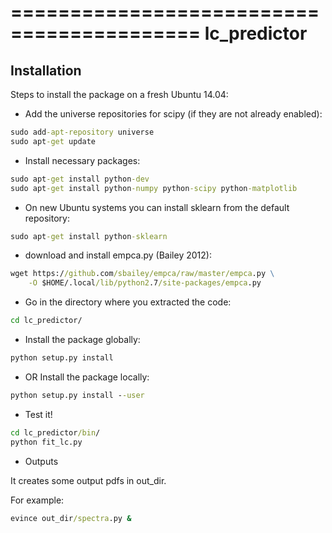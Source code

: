 ==========================================
lc_predictor
==========================================

## Installation

Steps to install the package on a fresh Ubuntu 14.04:

* Add the universe repositories for scipy (if they are not already enabled):
```cmd
sudo add-apt-repository universe
sudo apt-get update
```

* Install necessary packages:
```cmd
sudo apt-get install python-dev
sudo apt-get install python-numpy python-scipy python-matplotlib
```

* On new Ubuntu systems you can install sklearn from the default repository:
```cmd
sudo apt-get install python-sklearn
```

* download and install empca.py (Bailey 2012):
```cmd
wget https://github.com/sbailey/empca/raw/master/empca.py \
    -O $HOME/.local/lib/python2.7/site-packages/empca.py
```

* Go in the directory where you extracted the code:
```cmd
cd lc_predictor/
```

* Install the package globally:
```cmd
python setup.py install
```

* OR Install the package locally:
```cmd
python setup.py install --user
```

* Test it!
```cmd
cd lc_predictor/bin/
python fit_lc.py
```

* Outputs

It creates some output pdfs in out_dir.

For example:

```cmd
evince out_dir/spectra.py &
```
